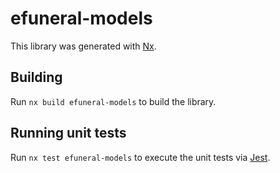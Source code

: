 # efuneral-models

This library was generated with [Nx](https://nx.dev).

## Building

Run `nx build efuneral-models` to build the library.

## Running unit tests

Run `nx test efuneral-models` to execute the unit tests via [Jest](https://jestjs.io).
